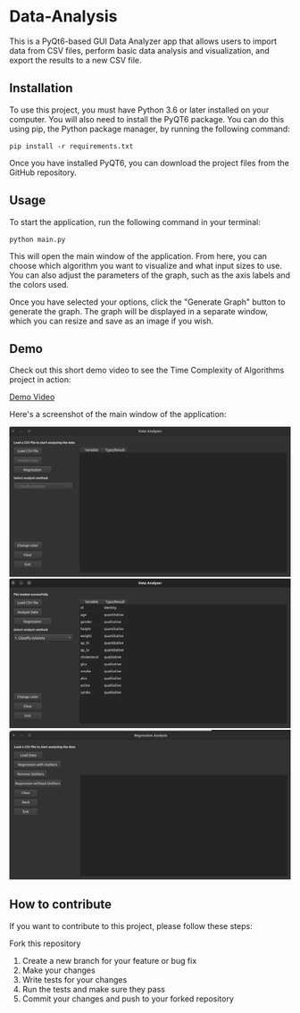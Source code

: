 # Data-Analysis

This is a PyQt6-based GUI Data Analyzer app that allows users to import data from CSV files, perform basic data analysis and visualization, and export the results to a new CSV file.

## Installation
To use this project, you must have Python 3.6 or later installed on your computer. You will also need to install the PyQT6 package. You can do this using pip, the Python package manager, by running the following command:

    pip install -r requirements.txt
Once you have installed PyQT6, you can download the project files from the GitHub repository.

## Usage
To start the application, run the following command in your terminal:

    python main.py

This will open the main window of the application. From here, you can choose which algorithm you want to visualize and what input sizes to use. You can also adjust the parameters of the graph, such as the axis labels and the colors used.

Once you have selected your options, click the "Generate Graph" button to generate the graph. The graph will be displayed in a separate window, which you can resize and save as an image if you wish.

## Demo
Check out this short demo video to see the Time Complexity of Algorithms project in action:

<a href="https://github.com/Alibakhshov/Time-complexity-of-algorithms/blob/main/static/video/2023-02-21%2022-27-09.mp4">Demo Video</a>

Here's a screenshot of the main window of the application:

<img src="static/img/1.png" alt="Screenshot" width="600"/> 
<img src="static/img/2.png" alt="Screenshot" width="600"/>
<img src="static/img/3.png" alt="Screenshot" width="600"/>


## How to contribute
If you want to contribute to this project, please follow these steps:

Fork this repository
 1. Create a new branch for your feature or bug fix
 2. Make your changes
 3. Write tests for your changes
 4. Run the tests and make sure they pass
 5. Commit your changes and push to your forked repository
